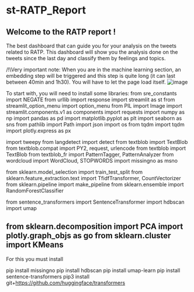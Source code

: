 # st-RATP_Report
Welcome to the RATP report !
-------------------------------------------------------------------------------

The best dashboard that can guide you for your analysis on the tweets related to RATP.
This dashboard will show you the analysis done on the tweets since the last day and classify them by feelings and topics.

/!\Very important note: When you are in the machine learning section, an embedding step will be triggered and this step is quite long (it can last between 40min and 1h30). You will have to let the page load itself.
![image](https://user-images.githubusercontent.com/73355151/197519946-405b0e49-4236-4a2a-a8f0-0ffc82bb3754.png)


To start with, you will need to install some libraries:
from sre_constants import NEGATE
from urllib import response
import streamlit as st
from streamlit_option_menu import option_menu
from PIL import Image
import streamlit.components.v1 as components
import requests
import numpy as np
import pandas as pd
import matplotlib.pyplot as plt
import seaborn as sns
from pathlib import Path
import json
import os
from tqdm import tqdm
import plotly.express as px

import tweepy
from langdetect import detect
from textblob import TextBlob
from textblob.compat import PY2, request, urlencode
from textblob import TextBlob
from textblob_fr import PatternTagger, PatternAnalyzer
from wordcloud import WordCloud, STOPWORDS
import missingno as msno

from sklearn.model_selection import train_test_split
from sklearn.feature_extraction.text import TfidfTransformer, CountVectorizer
from sklearn.pipeline import make_pipeline
from sklearn.ensemble import RandomForestClassifier

from sentence_transformers import SentenceTransformer
import hdbscan
import umap

from sklearn.decomposition import PCA
import plotly.graph_objs as go
from sklearn.cluster import KMeans 
---------------------------------------------------------------------

For this you must install 

pip install missingno
pip install hdbscan
pip install umap-learn
pip install sentence-transformers
pip3 install git+https://github.com/huggingface/transformers

